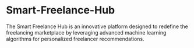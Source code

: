 # Smart-Freelance-Hub
The Smart Freelance Hub is an innovative platform designed to redefine the freelancing  marketplace by leveraging advanced machine learning algorithms for personalized freelancer  recommendations.
